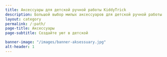 ```yaml
---
title: Аксессуары для детской ручной работы KiddyTrick
description: Большой выбор милых аксессуаров для детской ручной работы в магазине KiddyTrick
layout: category
permalink: /:path/
page-title: Аксессуары
page-subtitle: Создайте уют в детской

banner-image: "/images/banner-aksessuary.jpg"
alt-header: 1
---
```


